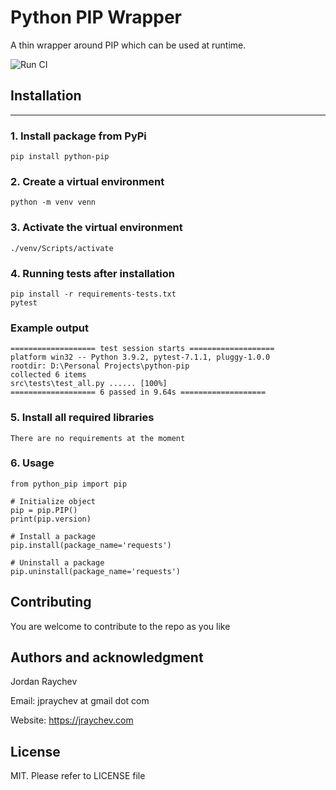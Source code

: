 # Python PIP Wrapper
A thin wrapper around PIP which can be used at runtime.

![Run CI](https://github.com/jpraychev/python-pip/actions/workflows/CI.yml/badge.svg?branch=master)
## Installation
---
### 1. Install package from PyPi
```
pip install python-pip
```

### 2. Create a virtual environment
```
python -m venv venn
```

### 3. Activate the virtual environment
```
./venv/Scripts/activate
```

### 4. Running tests after installation
```
pip install -r requirements-tests.txt
pytest
```
### Example output
```
=================== test session starts ===================
platform win32 -- Python 3.9.2, pytest-7.1.1, pluggy-1.0.0
rootdir: D:\Personal Projects\python-pip
collected 6 items
src\tests\test_all.py ...... [100%] 
=================== 6 passed in 9.64s ===================
```

### 5. Install all required libraries
```
There are no requirements at the moment
```

### 6. Usage
```
from python_pip import pip
```

```
# Initialize object
pip = pip.PIP()
print(pip.version)
```

```
# Install a package
pip.install(package_name='requests')
```

```
# Uninstall a package
pip.uninstall(package_name='requests')
```

## Contributing
You are welcome to contribute to the repo as you like

## Authors and acknowledgment
Jordan Raychev

Email: jpraychev at gmail dot com

Website: https://jraychev.com

## License
MIT. Please refer to LICENSE file